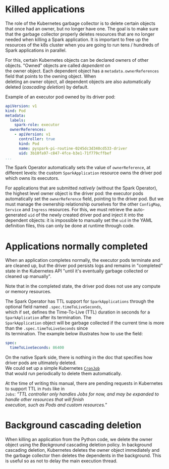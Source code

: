 # Killed applications
The role of the Kubernetes garbage collector is to delete certain objects that once had an owner, but no longer have 
one. The goal is to make sure that the garbage collector properly deletes resources that are no longer needed when
 killing a Spark application.
It is important to free up the resources of the k8s cluster when you are going to run tens / hundreds of Spark 
applications in parallel.

For this, certain Kubernetes objects can be declared owners of other objects. "Owned" objects are called *dependent* on  
the owner object. Each dependent object has a `metadata.ownerReferences` field that points to the owning object. When  
deleting an owner object, all dependent objects are also automatically deleted (*cascading deletion*) by default.

Example of an executor pod owned by its driver pod:
```yaml
apiVersion: v1
kind: Pod
metadata:
  labels:
    spark-role: executor
  ownerReferences:
    - apiVersion: v1
      controller: true
      kind: Pod
      name: pyspark-pi-routine-0245dc3d340cd533-driver
      uid: 3b10fa97-c847-4fce-b3e1-71f779cffbef
...
```

The Spark Operator automatically sets the value of `ownerReference`, at different levels: the custom `SparkApplication` 
resource owns the driver pod which owns its executors.

For applications that are submitted *natively* (without the Spark Operator), the highest level owner object is the 
driver pod: the executor pods automatically set the `ownerReference` field, pointing to the driver pod. But we must 
manage the ownership relationship ourselves for the other `ConfigMap`, `Service` and `Ingress` resources.
For this, we must retrieve the auto-generated `uid` of the newly created driver pod and inject it into the dependent 
objects: it is impossible to manually set the `uid` in the YAML definition files, this can only be done at runtime 
through code.

# Applications normally completed
When an application completes normally, the executor pods terminate and are cleaned up, but the driver pod persists
 logs and remains in "completed" state in the Kubernetes API "until it's eventually garbage collected or cleaned up
 manually".

Note that in the completed state, the driver pod does not use any compute or memory resources.

The Spark Operator has TTL support for `SparkApplications` through the optional field named `.spec.timeToLiveSeconds`,  
which if set, defines the Time-To-Live (TTL) duration in seconds for a `SparkAplication` after its termination. The  
`SparkApplication` object will be garbage collected if the current time is more than the `.spec.timeToLiveSeconds` since  
its termination. The example below illustrates how to use the field:

```yaml
spec:
  timeToLiveSeconds: 86400
```

On the native Spark side, there is nothing in the doc that specifies how driver pods are ultimately deleted.  
We could set up a simple Kubernetes [`CronJob`](https://kubernetes.io/docs/concepts/workloads/controllers/cron-jobs/)  
that would run periodically to delete them automatically.

At the time of writing this manual, there are pending requests in Kubernetes to support TTL in `Pods` like in  
`Jobs`: _"TTL controller only handles Jobs for now, and may be expanded to handle other resources that will finish  
execution, such as Pods and custom resources."_

# Background cascading deletion
When killing an application from the Python code, we delete the owner object using the *Background* cascading
 deletion policy.
In background cascading deletion, Kubernetes deletes the owner object immediately and the garbage collector then
 deletes the dependents in the background. This is useful so as not to delay the main execution thread.